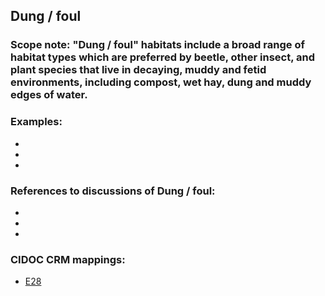 
## Dung / foul 

###  Scope note: "Dung / foul" habitats include a broad range of habitat types  which are preferred by beetle, other insect, and plant species that live in decaying, muddy and fetid environments, including compost, wet hay, dung and muddy edges of water.



### Examples: 

* 
* 
* 

### References to discussions of Dung / foul:

* 

* 

* 

### CIDOC CRM mappings: 

* [E28](http://www.cidoc-crm.org/entity/e28-conceptual-object/version-6.2)
